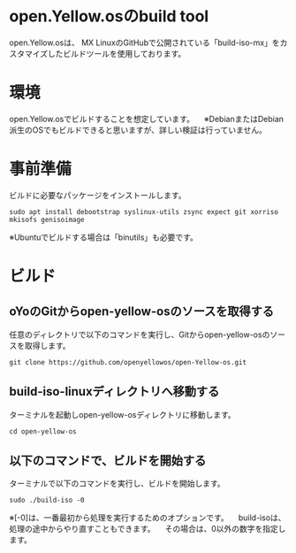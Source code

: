 # open.Yellow.osのbuild tool
open.Yellow.osは、 MX LinuxのGitHubで公開されている「build-iso-mx」をカスタマイズしたビルドツールを使用しております。


# 環境
open.Yellow.osでビルドすることを想定しています。
　※DebianまたはDebian派生のOSでもビルドできると思いますが、詳しい検証は行っていません。



# 事前準備
ビルドに必要なパッケージをインストールします。

`sudo apt install debootstrap syslinux-utils zsync expect git xorriso mkisofs genisoimage`

※Ubuntuでビルドする場合は「binutils」も必要です。

# ビルド
## oYoのGitからopen-yellow-osのソースを取得する
任意のディレクトリで以下のコマンドを実行し、Gitからopen-yellow-osのソースを取得します。

`git clone https://github.com/openyellowos/open-Yellow-os.git`


## build-iso-linuxディレクトリへ移動する
ターミナルを起動しopen-yellow-osディレクトリに移動します。

`cd open-yellow-os`


## 以下のコマンドで、ビルドを開始する
ターミナルで以下のコマンドを実行し、ビルドを開始します。

`sudo ./build-iso -0`

※[-0]は、一番最初から処理を実行するためのオプションです。
　build-isoは、処理の途中からやり直すこともできます。
　その場合は、0以外の数字を指定します。 
